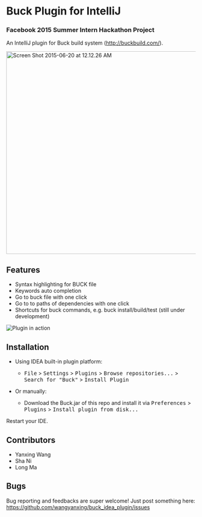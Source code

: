 # Buck Plugin for IntelliJ

### Facebook 2015 Summer Intern Hackathon Project

An IntelliJ plugin for Buck build system (http://buckbuild.com/).

<a href="https://www.flickr.com/photos/128908106@N06/18951653786" title="Screen Shot 2015-06-20 at 12.12.26 AM by Yanxing Wang, on Flickr"><img src="https://c1.staticflickr.com/1/332/18951653786_82b87867fd_c.jpg" width="800" height="538" alt="Screen Shot 2015-06-20 at 12.12.26 AM"></a>

## Features

* Syntax highlighting for BUCK file
* Keywords auto completion
* Go to buck file with one click
* Go to to paths of dependencies with one click
* Shortcuts for buck commands, e.g. buck install/build/test (still under development)

![Plugin in action](http://i.giphy.com/3o85xwC8dOyakxqhag.gif)

## Installation

- Using IDEA built-in plugin platform:
  - <kbd>File</kbd> > <kbd>Settings</kbd> > <kbd>Plugins</kbd> > <kbd>Browse repositories...</kbd> > <kbd>Search for "Buck"</kbd> > <kbd>Install Plugin</kbd>
  
- Or manually:
  - Download the Buck.jar of this repo and install it via <kbd>Preferences</kbd> > <kbd>Plugins</kbd> > <kbd>Install plugin from disk...</kbd>
  
Restart your IDE.

## Contributors

* Yanxing Wang
* Sha Ni
* Long Ma

## Bugs

Bug reporting and feedbacks are super welcome!
Just post something here: https://github.com/wangyanxing/buck_idea_plugin/issues
